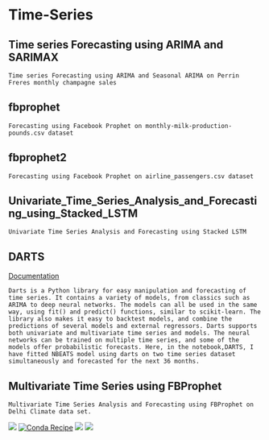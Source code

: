 # Time-Series

## Time series Forecasting using ARIMA and SARIMAX
```
Time series Forecasting using ARIMA and Seasonal ARIMA on Perrin Freres monthly champagne sales
```

## fbprophet
```
Forecasting using Facebook Prophet on monthly-milk-production-pounds.csv dataset
```
## fbprophet2
```
Forecasting using Facebook Prophet on airline_passengers.csv dataset
```
## Univariate_Time_Series_Analysis_and_Forecasting_using_Stacked_LSTM
```
Univariate Time Series Analysis and Forecasting using Stacked LSTM
```
## DARTS
[Documentation](https://pypi.org/project/darts/)

```Darts is a Python library for easy manipulation and forecasting of time series. It contains a variety of models, from classics such as ARIMA to deep neural networks. The models can all be used in the same way, using fit() and predict() functions, similar to scikit-learn. The library also makes it easy to backtest models, and combine the predictions of several models and external regressors. Darts supports both univariate and multivariate time series and models. The neural networks can be trained on multiple time series, and some of the models offer probabilistic forecasts. Here, in the notebook,DARTS, I have fitted NBEATS model using darts on two time series dataset simultaneously and forecasted for the next 36 months.```

## Multivariate Time Series using FBProphet
```Multivariate Time Series Analysis and Forecasting using FBProphet on Delhi Climate data set.```

<img src="https://img.shields.io/badge/Python-FFD43B?style=for-the-badge&logo=python&logoColor=darkgreen" /> [![Conda Recipe](https://img.shields.io/badge/recipe-fbprophet-green.svg)](https://anaconda.org/conda-forge/fbprophet) <img src="https://img.shields.io/badge/Pandas-2C2D72?style=for-the-badge&logo=pandas&logoColor=white" /> 
<img src="https://img.shields.io/badge/Colab-F9AB00?style=for-the-badge&logo=googlecolab&color=525252"/>
